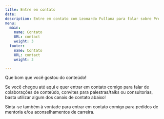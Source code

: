 ```yaml
---
title: Entre em contato
date: 
description: Entre em contato com Leonardo Fullana para falar sobre Product Analytics.
menu:
  main:
    name: Contato
    URL: contact
    weight: 3
  footer:
    name: Contato
    URL: contact
    weight: 3

---
```

Que bom que você gostou do conteúdo! 

Se você chegou até aqui e quer entrar em contato comigo para falar de colaborações de conteúdo, convites para palestras/talks ou consultorias, basta utilizar algum dos canais de contato abaixo!

Sinta-se também à vontade para entrar em contato comigo para pedidos de mentoria e/ou aconselhamentos de carreira.